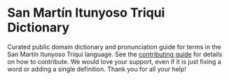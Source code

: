 
# San Martín Itunyoso Triqui Dictionary

Curated public domain dictionary and pronunciation guide for terms in the San Martín Itunyoso Triqui language. See the [contributing guide](https://github.com/drumworkteam/term/blob/make/.github/contributing.md) for details on how to contribute. We would love your support, even if it is just fixing a word or adding a single definition. Thank you for all your help!